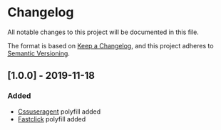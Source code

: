 # Changelog

All notable changes to this project will be documented in this file.

The format is based on [Keep a Changelog](https://keepachangelog.com/en/1.0.0/),
and this project adheres to [Semantic Versioning](https://semver.org/spec/v2.0.0.html).

## [1.0.0] - 2019-11-18

### Added

- [Cssuseragent](http://cssuseragent.org/) polyfill added
- [Fastclick](https://github.com/ftlabs/fastclick) polyfill added

